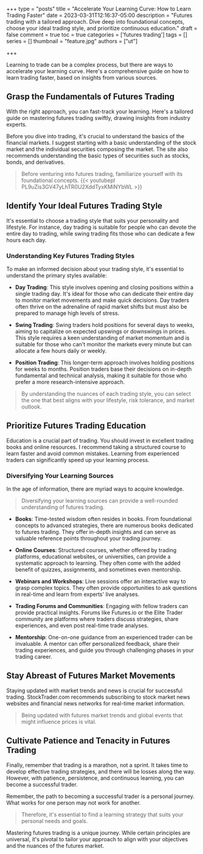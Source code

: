 +++
type = "posts"
title = "Accelerate Your Learning Curve: How to Learn Trading Faster"
date =  2023-03-31T12:16:37-05:00
description = "Futures trading with a tailored approach. Dive deep into foundational concepts, choose your ideal trading style, and prioritize continuous education."
draft = false
comment = true
toc = true
categories = ['futures trading']
tags = []
series = []
thumbnail = "feature.jpg"
authors = ["ut"]

+++

Learning to trade can be a complex process, but there are ways to accelerate your learning curve. Here's a comprehensive guide on how to learn trading faster, based on insights from various sources.

## Grasp the Fundamentals of Futures Trading
With the right approach, you can fast-track your learning. Here's a tailored guide on mastering futures trading swiftly, drawing insights from industry experts.

Before you dive into trading, it's crucial to understand the basics of the financial markets. I suggest starting with a basic understanding of the stock market and the individual securities composing the market. The site also recommends understanding the basic types of securities such as stocks, bonds, and derivatives. 

> Before venturing into futures trading, familiarize yourself with its foundational concepts. 
{{< youtubepl PL9uZis3GV47yLhTR0U2XddTyxKMiNYbWL >}}


## Identify Your Ideal Futures Trading Style
It's essential to choose a trading style that suits your personality and lifestyle. For instance, day trading is suitable for people who can devote the entire day to trading, while swing trading fits those who can dedicate a few hours each day. 

### Understanding Key Futures Trading Styles
To make an informed decision about your trading style, it's essential to understand the primary styles available:

 - **Day Trading**: This style involves opening and closing positions within a single trading day. It's ideal for those who can dedicate their entire day to monitor market movements and make quick decisions. Day traders often thrive on the adrenaline of rapid market shifts but must also be prepared to manage high levels of stress.

 - **Swing Trading**: Swing traders hold positions for several days to weeks, aiming to capitalize on expected upswings or downswings in prices. This style requires a keen understanding of market momentum and is suitable for those who can't monitor the markets every minute but can allocate a few hours daily or weekly.

 - **Position Trading**: This longer-term approach involves holding positions for weeks to months. Position traders base their decisions on in-depth fundamental and technical analysis, making it suitable for those who prefer a more research-intensive approach.

> By understanding the nuances of each trading style, you can select the one that best aligns with your lifestyle, risk tolerance, and market outlook.

## Prioritize Futures Trading Education
Education is a crucial part of trading. You should invest in excellent trading books and online resources. I recommend taking a structured course to learn faster and avoid common mistakes. Learning from experienced traders can significantly speed up your learning process.

### Diversifying Your Learning Sources

In the age of information, there are myriad ways to acquire knowledge.
> Diversifying your learning sources can provide a well-rounded understanding of futures trading.

 - **Books**: Time-tested wisdom often resides in books. From foundational concepts to advanced strategies, there are numerous books dedicated to futures trading. They offer in-depth insights and can serve as valuable reference points throughout your trading journey.

 - **Online Courses**: Structured courses, whether offered by trading platforms, educational websites, or universities, can provide a systematic approach to learning. They often come with the added benefit of quizzes, assignments, and sometimes even mentorship.

 - **Webinars and Workshops**: Live sessions offer an interactive way to grasp complex topics. They often provide opportunities to ask questions in real-time and learn from experts' live analyses.

 - **Trading Forums and Communities**: Engaging with fellow traders can provide practical insights. Forums like Futures.io or the Elite Trader community are platforms where traders discuss strategies, share experiences, and even post real-time trade analyses.

 - **Mentorship**: One-on-one guidance from an experienced trader can be invaluable. A mentor can offer personalized feedback, share their trading experiences, and guide you through challenging phases in your trading career.


## Stay Abreast of Futures Market Movements
Staying updated with market trends and news is crucial for successful trading. StockTrader.com recommends subscribing to stock market news websites and financial news networks for real-time market information.
> Being updated with futures market trends and global events that might influence prices is vital. 


## Cultivate Patience and Tenacity in Futures Trading
Finally, remember that trading is a marathon, not a sprint. It takes time to develop effective trading strategies, and there will be losses along the way. However, with patience, persistence, and continuous learning, you can become a successful trader.

Remember, the path to becoming a successful trader is a personal journey. What works for one person may not work for another.

> Therefore, it's essential to find a learning strategy that suits your personal needs and goals.

Mastering futures trading is a unique journey. While certain principles are universal, it's pivotal to tailor your approach to align with your objectives and the nuances of the futures market.
